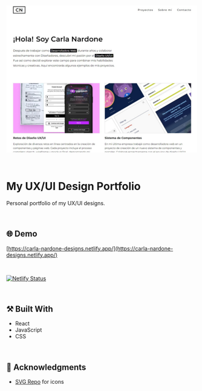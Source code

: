 <p align="center">
    <img src="https://github.com/carla-ng/my-design-portfolio/blob/master/src/assets/readme_image_1.jpg?raw=true" alt="My UX/UI Design Portfolio preview">
</p>

<br>

# My UX/UI Design Portfolio

Personal portfolio of my UX/UI designs.

<br>

## :globe_with_meridians: Demo

[https://carla-nardone-designs.netlify.app/](https://carla-nardone-designs.netlify.app/)

<br>

[![Netlify Status](https://api.netlify.com/api/v1/badges/c92aa781-34ce-40a6-bde6-b3c70ed4d0e0/deploy-status)](https://app.netlify.com/sites/carla-nardone-designs/deploys)

<br>

## :hammer_and_pick: Built With

- React
- JavaScript
- CSS

<br>

## :clap: Acknowledgments

- [SVG Repo](https://www.svgrepo.com/) for icons
